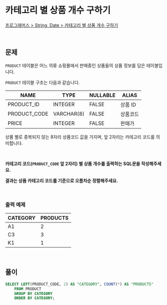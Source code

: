 # 카테고리 별 상품 개수 구하기

[프로그래머스 > String, Date > 카테고리 별 상품 개수 구하기](https://school.programmers.co.kr/learn/courses/30/lessons/131529)

<br/>

## 문제

`PRODUCT` 테이블은 어느 의류 쇼핑몰에서 판매중인 상품들의 상품 정보를 담은 테이블입니다.

`PRODUCT` 테이블 구조는 다음과 같습니다.

| NAME         | TYPE       | NULLABLE | ALIAS   |
| ------------ | ---------- | -------- | ------- |
| PRODUCT_ID   | INTEGER    | FALSE    | 상품 ID |
| PRODUCT_CODE | VARCHAR(8) | FALSE    | 상품코드 |
| PRICE        | INTEGER    | FALSE    | 판매가  |

상품 별로 중복되지 않는 8자리 상품코드 값을 가지며, 앞 2자리는 카테고리 코드를 의미합니다.

<br/>

**카테고리 코드(`PRODUCT_CODE` 앞 2자리) 별 상품 개수를 출력하는 SQL문을 작성해주세요.**

**결과는 상품 카테고리 코드를 기준으로 오름차순 정렬해주세요.**

<br/>

### 출력 예제

| CATEGORY | PRODUCTS |
| -------- | -------- |
| A1       | 2        |
| C3       | 3        |
| K1       | 1        |

<br/>

## 풀이

```SQL
SELECT LEFT(PRODUCT_CODE, 2) AS "CATEGORY", COUNT(*) AS "PRODUCTS"
    FROM PRODUCT
    GROUP BY CATEGORY
    ORDER BY CATEGORY;
```
